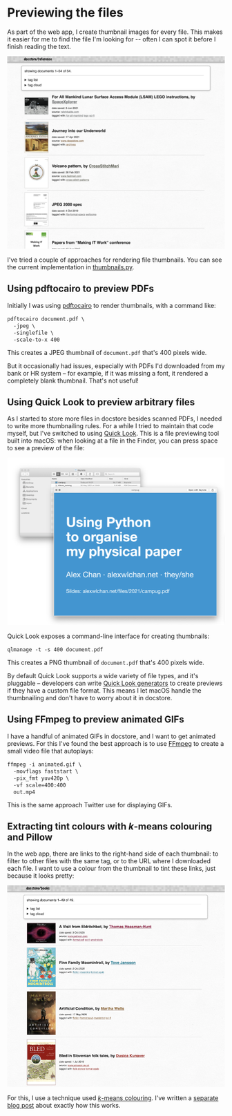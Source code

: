 # Previewing the files

As part of the web app, I create thumbnail images for every file.
This makes it easier for me to find the file I'm looking for -- often I can spot it before I finish reading the text.

![A web app showing a list of files, with a small thumbnail on the left-hand side next to each file.](thumbnails.png)

I've tried a couple of approaches for rendering file thumbnails.
You can see the current implementation in [thumbnails.py][thumbnails.py].

[thumbnails.py]: https://github.com/alexwlchan/docstore/blob/main/src/docstore/thumbnails.py



## Using pdftocairo to preview PDFs

Initially I was using [pdftocairo][pdftocairo] to render thumbnails, with a command like:

```
pdftocairo document.pdf \
  -jpeg \
  -singlefile \
  -scale-to-x 400
```

This creates a JPEG thumbnail of `document.pdf` that's 400 pixels wide.

But it occasionally had issues, especially with PDFs I'd downloaded from my bank or HR system – for example, if it was missing a font, it rendered a completely blank thumbnail.
That's not useful!

[pdftocairo]: https://www.mankier.com/1/pdftocairo



## Using Quick Look to preview arbitrary files

As I started to store more files in docstore besides scanned PDFs, I needed to write more thumbnailing rules.
For a while I tried to maintain that code myself, but I've switched to using [Quick Look][ql].
This is a file previewing tool built into macOS: when looking at a file in the Finder, you can press space to see a preview of the file:

![A Finder window with a Quick Look preview for a Keynote file titled "Using Python to organise my physical paper"](quick_look.png)

Quick Look exposes a command-line interface for creating thumbnails:

```
qlmanage -t -s 400 document.pdf
```

This creates a PNG thumbnail of `document.pdf` that's 400 pixels wide.

By default Quick Look supports a wide variety of file types, and it's pluggable – developers can write [Quick Look generators][ql_generators] to create previews if they have a custom file format.
This means I let macOS handle the thumbnailing and don't have to worry about it in docstore.

[ql]: https://en.wikipedia.org/wiki/Quick_Look
[ql_generators]: https://developer.apple.com/design/human-interface-guidelines/macos/system-capabilities/quick-look/



## Using FFmpeg to preview animated GIFs

I have a handful of animated GIFs in docstore, and I want to get animated previews.
For this I've found the best approach is to use [FFmpeg](https://ffmpeg.org/) to create a small video file that autoplays:

```
ffmpeg -i animated.gif \
  -movflags faststart \
  -pix_fmt yuv420p \
  -vf scale=400:400
  out.mp4
```

This is the same approach Twitter use for displaying GIFs.



## Extracting tint colours with *k*-means colouring and Pillow

In the web app, there are links to the right-hand side of each thumbnail: to filter to other files with the same tag, or to the URL where I downloaded each file.
I want to use a colour from the thumbnail to tint these links, just because it looks pretty:

![A series of four colourful book covers, with metadata links to their right in matching colours.](tint_colors.png)


For this, I use a technique used [*k*-means colouring][kmeans].
I've written a [separate blog post][blog] about exactly how this works.

[kmeans]: https://en.wikipedia.org/wiki/K-means_clustering
[blog]: https://alexwlchan.net/2019/08/finding-tint-colours-with-k-means/
